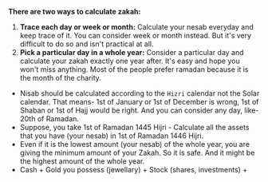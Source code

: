 **There are two ways to calculate zakah:**
1. **Trace each day or week or month:** Calculate your nesab everyday and keep trace of it. You can consider week or month instead. But it's very difficult to do so and isn't practical at all.
2. **Pick a particular day in a whole year:** Consider a particular day and calculate your zakah exactly one year after. It's easy and hope you won't miss anything. Most of the people prefer ramadan because it is the month of the charity.
* Nisab should be calculated according to the `Hizri` calendar not the Solar calendar. That means- 1st of January or 1st of December is wrong, 1st of Shaban or 1st of Hajj would be right. And you can consider any day, like- 20th of Ramadan.
* Suppose, you take 1st of Ramadan 1445 Hijri - Calculate all the assets that you have (your nesab) in 1st of Ramadan 1446 Hijri.
* Even if it is the lowest amount (your nesab) of the whole year, you are giving the minimum amount of your Zakah. So it is safe. And it might be the highest amount of the whole year.
* Cash + Gold you possess (jewellary) + Stock (shares, investments) + 
